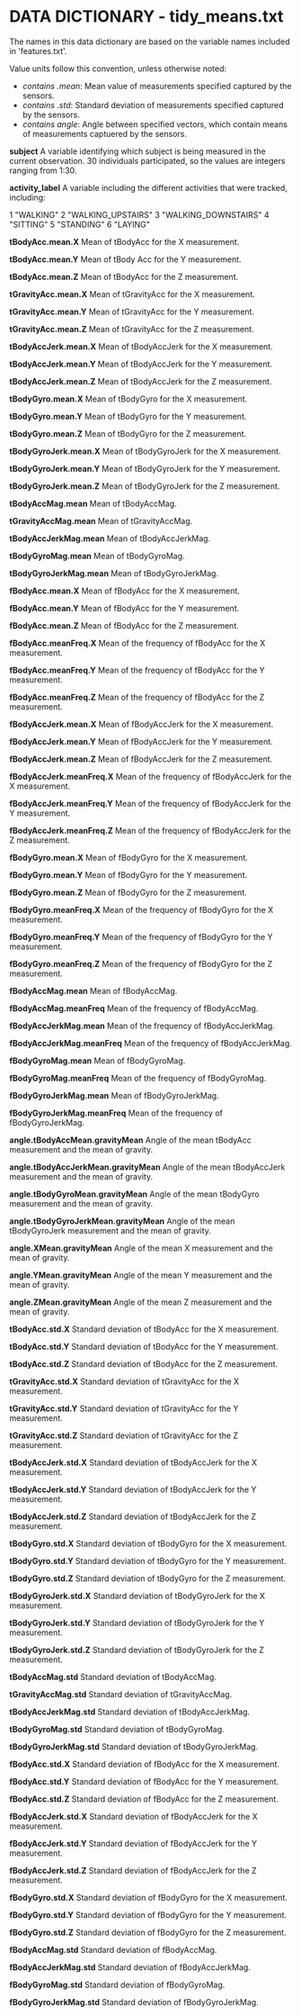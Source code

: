 # DATA DICTIONARY - tidy_means.txt

The names in this data dictionary are based on the variable names included in 'features.txt'.

Value units follow this convention, unless otherwise noted:

* *contains .mean*: Mean value of measurements specified captured by the sensors.
* *contains .std*: Standard deviation of measurements specified captured by the sensors.
* *contains angle*: Angle between specified vectors, which contain means of measurements captuered by the sensors.

**subject**
A variable identifying which subject is being measured in the current observation. 30 individuals participated, so the values are integers ranging from 1:30.

**activity_label**
A variable including the different activities that were tracked, including:

1 "WALKING"
2 "WALKING_UPSTAIRS"
3 "WALKING_DOWNSTAIRS"
4 "SITTING"
5 "STANDING"
6 "LAYING"

**tBodyAcc.mean.X**
Mean of tBodyAcc for the X measurement.

**tBodyAcc.mean.Y**
Mean of tBody Acc for the Y measurement.

**tBodyAcc.mean.Z**
Mean of tBodyAcc for the Z measurement.

**tGravityAcc.mean.X**
Mean of tGravityAcc for the X measurement.

**tGravityAcc.mean.Y**
Mean of tGravityAcc for the Y measurement.

**tGravityAcc.mean.Z**
Mean of tGravityAcc for the Z measurement.

**tBodyAccJerk.mean.X**
Mean of tBodyAccJerk for the X measurement.

**tBodyAccJerk.mean.Y**
Mean of tBodyAccJerk for the Y measurement.

**tBodyAccJerk.mean.Z**
Mean of tBodyAccJerk for the Z measurement.

**tBodyGyro.mean.X**
Mean of tBodyGyro for the X measurement.

**tBodyGyro.mean.Y**
Mean of tBodyGyro for the Y measurement.

**tBodyGyro.mean.Z**
Mean of tBodyGyro for the Z measurement.

**tBodyGyroJerk.mean.X**
Mean of tBodyGyroJerk for the X measurement.

**tBodyGyroJerk.mean.Y**
Mean of tBodyGyroJerk for the Y measurement.

**tBodyGyroJerk.mean.Z**
Mean of tBodyGyroJerk for the Z measurement. 

**tBodyAccMag.mean**
Mean of tBodyAccMag.

**tGravityAccMag.mean**
Mean of tGravityAccMag.

**tBodyAccJerkMag.mean**
Mean of tBodyAccJerkMag.

**tBodyGyroMag.mean**
Mean of tBodyGyroMag.

**tBodyGyroJerkMag.mean**
Mean of tBodyGyroJerkMag.

**fBodyAcc.mean.X**
Mean of fBodyAcc for the X measurement.

**fBodyAcc.mean.Y**
Mean of fBodyAcc for the Y measurement.

**fBodyAcc.mean.Z**
Mean of fBodyAcc for the Z measurement.

**fBodyAcc.meanFreq.X**
Mean of the frequency of fBodyAcc for the X measurement.

**fBodyAcc.meanFreq.Y**
Mean of the frequency of fBodyAcc for the Y measurement.

**fBodyAcc.meanFreq.Z**
Mean of the frequency of fBodyAcc for the Z measurement.

**fBodyAccJerk.mean.X**
Mean of fBodyAccJerk for the X measurement.

**fBodyAccJerk.mean.Y**
Mean of fBodyAccJerk for the Y measurement.

**fBodyAccJerk.mean.Z**
Mean of fBodyAccJerk for the Z measurement.

**fBodyAccJerk.meanFreq.X**
Mean of the frequency of fBodyAccJerk for the X measurement.

**fBodyAccJerk.meanFreq.Y**
Mean of the frequency of fBodyAccJerk for the Y measurement.

**fBodyAccJerk.meanFreq.Z**
Mean of the frequency of fBodyAccJerk for the Z measurement.

**fBodyGyro.mean.X**
Mean of fBodyGyro for the X measurement.

**fBodyGyro.mean.Y**
Mean of fBodyGyro for the Y measurement.

**fBodyGyro.mean.Z**
Mean of fBodyGyro for the Z measurement.

**fBodyGyro.meanFreq.X**
Mean of the frequency of fBodyGyro for the X measurement.

**fBodyGyro.meanFreq.Y**
Mean of the frequency of fBodyGyro for the Y measurement.

**fBodyGyro.meanFreq.Z**
Mean of the frequency of fBodyGyro for the Z measurement.

**fBodyAccMag.mean**
Mean of fBodyAccMag.

**fBodyAccMag.meanFreq**
Mean of the frequency of fBodyAccMag.

**fBodyAccJerkMag.mean**
Mean of the frequency of fBodyAccJerkMag.

**fBodyAccJerkMag.meanFreq**
Mean of the frequency of fBodyAccJerkMag.

**fBodyGyroMag.mean**
Mean of fBodyGyroMag.

**fBodyGyroMag.meanFreq**
Mean of the frequency of fBodyGyroMag.

**fBodyGyroJerkMag.mean**
Mean of fBodyGyroJerkMag.

**fBodyGyroJerkMag.meanFreq**
Mean of the frequency of fBodyGyroJerkMag.

**angle.tBodyAccMean.gravityMean**
Angle of the mean tBodyAcc measurement and the mean of gravity.

**angle.tBodyAccJerkMean.gravityMean**
Angle of the mean tBodyAccJerk measurement and the mean of gravity.

**angle.tBodyGyroMean.gravityMean**
Angle of the mean tBodyGyro measurement and the mean of gravity.

**angle.tBodyGyroJerkMean.gravityMean**
Angle of the mean tBodyGyroJerk measurement and the mean of gravity.

**angle.XMean.gravityMean**
Angle of the mean X measurement and the mean of gravity.

**angle.YMean.gravityMean**
Angle of the mean Y measurement and the mean of gravity.

**angle.ZMean.gravityMean**
Angle of the mean Z measurement and the mean of gravity.

**tBodyAcc.std.X**
Standard deviation of tBodyAcc for the X measurement.

**tBodyAcc.std.Y**
Standard deviation of tBodyAcc for the Y measurement.

**tBodyAcc.std.Z**
Standard deviation of tBodyAcc for the Z measurement.

**tGravityAcc.std.X**
Standard deviation of tGravityAcc for the X measurement.

**tGravityAcc.std.Y**
Standard deviation of tGravityAcc for the Y measurement.

**tGravityAcc.std.Z**
Standard deviation of tGravityAcc for the Z measurement.

**tBodyAccJerk.std.X**
Standard deviation of tBodyAccJerk for the X measurement.

**tBodyAccJerk.std.Y**
Standard deviation of tBodyAccJerk for the Y measurement.

**tBodyAccJerk.std.Z**
Standard deviation of tBodyAccJerk for the Z measurement.

**tBodyGyro.std.X**
Standard deviation of tBodyGyro for the X measurement.

**tBodyGyro.std.Y**
Standard deviation of tBodyGyro for the Y measurement.

**tBodyGyro.std.Z**
Standard deviation of tBodyGyro for the Z measurement.

**tBodyGyroJerk.std.X**
Standard deviation of tBodyGyroJerk for the X measurement.

**tBodyGyroJerk.std.Y**
Standard deviation of tBodyGyroJerk for the Y measurement.

**tBodyGyroJerk.std.Z**
Standard deviation of tBodyGyroJerk for the Z measurement.

**tBodyAccMag.std**
Standard deviation of tBodyAccMag.

**tGravityAccMag.std**
Standard deviation of tGravityAccMag.

**tBodyAccJerkMag.std**
Standard deviation of tBodyAccJerkMag.

**tBodyGyroMag.std**
Standard deviation of tBodyGyroMag.

**tBodyGyroJerkMag.std**
Standard deviation of tBodyGyroJerkMag.

**fBodyAcc.std.X**
Standard deviation of fBodyAcc for the X measurement.

**fBodyAcc.std.Y**
Standard deviation of fBodyAcc for the Y measurement.

**fBodyAcc.std.Z**
Standard deviation of fBodyAcc for the Z measurement.

**fBodyAccJerk.std.X**
Standard deviation of fBodyAccJerk for the X measurement.

**fBodyAccJerk.std.Y**
Standard deviation of fBodyAccJerk for the Y measurement.

**fBodyAccJerk.std.Z**
Standard deviation of fBodyAccJerk for the Z measurement.

**fBodyGyro.std.X**
Standard deviation of fBodyGyro for the X measurement.

**fBodyGyro.std.Y**
Standard deviation of fBodyGyro for the Y measurement.

**fBodyGyro.std.Z**
Standard deviation of fBodyGyro for the Z measurement.

**fBodyAccMag.std**
Standard deviation of fBodyAccMag.

**fBodyAccJerkMag.std**
Standard deviation of fBodyAccJerkMag.

**fBodyGyroMag.std**
Standard deviation of fBodyGyroMag.

**fBodyGyroJerkMag.std**
Standard deviation of fBodyGyroJerkMag.


